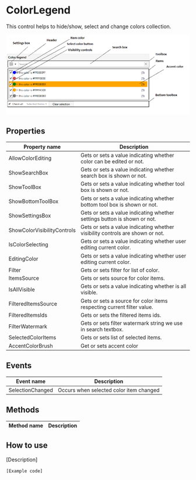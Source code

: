 ColorLegend
===========

This control helps to hide/show, select and change colors collection.

![ColorLegend 01](../images/orc.controls/colorlegend/ColorLegend_01.png)

## Properties

Property name|Description
-|-
AllowColorEditing|Gets or sets a value indicating whether color can be edited or not.
ShowSearchBox|Gets or sets a value indicating whether search box is shown or not.
ShowToolBox|Gets or sets a value indicating whether tool box is shown or not.
ShowBottomToolBox|Gets or sets a value indicating whether bottom tool box is shown or not.
ShowSettingsBox|Gets or sets a value indicating whether settings button is shown or not.
ShowColorVisibilityControls|Gets or sets a value indicating whether visibility controls are shown or not.
IsColorSelecting|Gets or sets a value indicating whether user editing current color.
EditingColor|Gets or sets a value indicating whether user editing current color.
Filter|Gets or sets filter for list of color.
ItemsSource|Gets or sets source for color items.
IsAllVisible|Gets or sets a value indicating whether is all visible.
FilteredItemsSource|Gets or sets a source for color items respecting current filter value.
FilteredItemsIds|Gets or sets the filtered items ids.
FilterWatermark|Gets or sets filter watermark string we use in search textbox.
SelectedColorItems|Gets or sets list of selected items.
AccentColorBrush|Get or sets accent color

## Events

Event name|Description
-|-
SelectionChanged|Occurs when selected color item changed

## Methods

Method name|Description
-|-

## How to use

[Description]
```
[Example code]
```